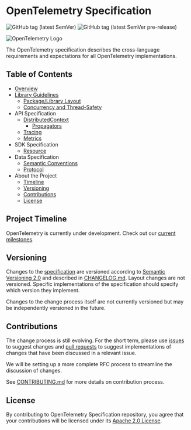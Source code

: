 # OpenTelemetry Specification

![GitHub tag (latest SemVer)](https://img.shields.io/github/tag/open-telemetry/specification.svg) ![GitHub tag (latest SemVer pre-release)](https://img.shields.io/github/tag-pre/open-telemetry/specification.svg)

![OpenTelemetry Logo](https://opentelemetry.io/img/logos/opentelemetry-horizontal-color.png)

The OpenTelemetry specification describes the cross-language requirements and expectations for all OpenTelemetry implementations.

## Table of Contents
- [Overview](specification/overview.md)
- [Library Guidelines](specification/library-guidelines.md)
  - [Package/Library Layout](specification/library-layout.md)
  - [Concurrency and Thread-Safety](specification/concurrency.md)
- API Specification
  - [DistributedContext](specification/api-distributedcontext.md)
    - [Propagators](specification/api-propagators.md)
  - [Tracing](specification/api-tracing.md)
  - [Metrics](specification/api-metrics.md)
- SDK Specification
  - [Resource](specification/sdk-resource.md)
- Data Specification
  - [Semantic Conventions](specification/data-semantic-conventions.md)
  - [Protocol](specification/protocol.md)
- About the Project
  - [Timeline](#project-timeline)
  - [Versioning](#versioning)
  - [Contributions](#contributions)
  - [License](#license)

## Project Timeline

OpenTelemetry is currently under development. Check out our [current milestones](milestones.md).

## Versioning

Changes to the [specification](./specification) are versioned according to [Semantic Versioning 2.0](https://semver.org/spec/v2.0.0.html) and described in [CHANGELOG.md](CHANGELOG.md). Layout changes are not versioned. Specific implementations of the specification should specify which version they implement.

Changes to the change process itself are not currently versioned but may be independently versioned in the future.

## Contributions

The change process is still evolving. For the short term, please use [issues](https://github.com/open-telemetry/specification/issues) to suggest changes and [pull requests](https://github.com/open-telemetry/specification/pulls) to suggest implementations of changes that have been discussed in a relevant issue.

We will be setting up a more complete RFC process to streamline the discussion of changes.

See [CONTRIBUTING.md](CONTRIBUTING.md) for more details on contribution process.

## License

By contributing to OpenTelemetry Specification repository, you agree that your contributions will be licensed under its [Apache 2.0 License](https://github.com/open-telemetry/specification/blob/master/LICENSE).

